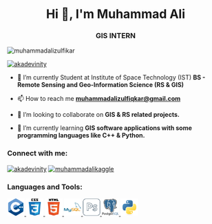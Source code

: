 <h1 align="center">Hi 👋, I'm Muhammad Ali</h1>
<h3 align="center">GIS INTERN</h3>

<p align="left"> <img src="https://komarev.com/ghpvc/?username=muhammadalizulfikar&label=Profile%20views&color=0e75b6&style=flat" alt="muhammadalizulfikar" /> </p>

<p align="left"> <a href="https://twitter.com/akadevinity" target="blank"><img src="https://img.shields.io/twitter/follow/akadevinity?logo=twitter&style=for-the-badge" alt="akadevinity" /></a> </p>

- 🔭 I’m currently Student at Institute of Space Technology (IST) **BS - Remote Sensing and Geo-Information Science (RS & GIS)**

- 📫 How to reach me **muhammadalizulfiqkar@gmail.com**

- 👯 I’m looking to collaborate on **GIS & RS related projects.**

- 🌱 I’m currently learning **GIS software applications with some programming languages like C++ & Python.**

<h3 align="left">Connect with me:</h3>
<p align="left">
<a href="https://twitter.com/akadevinity" target="blank"><img align="center" src="https://raw.githubusercontent.com/rahuldkjain/github-profile-readme-generator/master/src/images/icons/Social/twitter.svg" alt="akadevinity" height="30" width="40" /></a>
<a href="https://kaggle.com/muhammadalikaggle" target="blank"><img align="center" src="https://raw.githubusercontent.com/rahuldkjain/github-profile-readme-generator/master/src/images/icons/Social/kaggle.svg" alt="muhammadalikaggle" height="30" width="40" /></a>
</p>

<h3 align="left">Languages and Tools:</h3>
<p align="left"> <a href="https://www.w3schools.com/cpp/" target="_blank" rel="noreferrer"> <img src="https://raw.githubusercontent.com/devicons/devicon/master/icons/cplusplus/cplusplus-original.svg" alt="cplusplus" width="40" height="40"/> </a> <a href="https://www.w3schools.com/css/" target="_blank" rel="noreferrer"> <img src="https://raw.githubusercontent.com/devicons/devicon/master/icons/css3/css3-original-wordmark.svg" alt="css3" width="40" height="40"/> </a> <a href="https://www.w3.org/html/" target="_blank" rel="noreferrer"> <img src="https://raw.githubusercontent.com/devicons/devicon/master/icons/html5/html5-original-wordmark.svg" alt="html5" width="40" height="40"/> </a> <a href="https://www.mysql.com/" target="_blank" rel="noreferrer"> <img src="https://raw.githubusercontent.com/devicons/devicon/master/icons/mysql/mysql-original-wordmark.svg" alt="mysql" width="40" height="40"/> </a> <a href="https://www.photoshop.com/en" target="_blank" rel="noreferrer"> <img src="https://raw.githubusercontent.com/devicons/devicon/master/icons/photoshop/photoshop-line.svg" alt="photoshop" width="40" height="40"/> </a> <a href="https://www.postgresql.org" target="_blank" rel="noreferrer"> <img src="https://raw.githubusercontent.com/devicons/devicon/master/icons/postgresql/postgresql-original-wordmark.svg" alt="postgresql" width="40" height="40"/> </a> <a href="https://www.python.org" target="_blank" rel="noreferrer"> <img src="https://raw.githubusercontent.com/devicons/devicon/master/icons/python/python-original.svg" alt="python" width="40" height="40"/> </a> </p>
